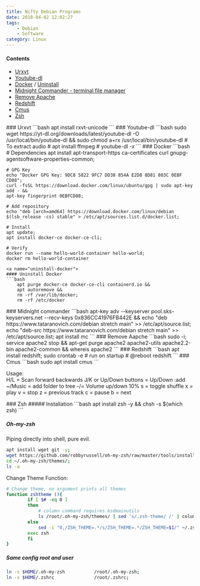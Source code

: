 ```yaml
---
title: Nifty Debian Programs
date: 2018-04-02 12:02:27
tags: 
    - Debian
    - Software
category: Linux
---
```


#### Contents

* [Urxvt](#urxvt)
* [Youtube-dl](#youtube-dl)
* [Docker](#docker) / [Uninstall](#uninstall-docker)
* [Midnight Commander - terminal file manager](#midnight-commander)
* [Remove Apache](#remove-apache)
* [Redshift](#redshift)
* [Cmus](#cmus)
* [Zsh](#zsh)

<!--more-->

<a name="urxvt">
### Urxvt
```bash
apt install rxvt-unicode
```

<a name="youtube-dl">
### Youtube-dl
```bash
    sudo wget https://yt-dl.org/downloads/latest/youtube-dl -O /usr/local/bin/youtube-dl &&
    sudo chmod a+rx /usr/local/bin/youtube-dl
    # To extract audio
    # apt install ffmpeg
    # youtube-dl -x <url for audio extraction>
```

<a name="docker">
### Docker
```bash
    # Dependencies
    apt install apt-transport-https ca-certificates curl gnupg-agentsoftware-properties-common;

    # GPG Key
    echo "Docker GPG Key: 9DC8 5822 9FC7 DD38 854A E2D8 8D81 803C 0EBF CD88";
    curl -fsSL https://download.docker.com/linux/ubuntu/gpg | sudo apt-key add - &&
    apt-key fingerprint 0EBFCD88;

    # Add repository
    echo "deb [arch=amd64] https://download.docker.com/linux/debian $(lsb_release -cs) stable" > /etc/apt/sources.list.d/docker.list;

    # Install
    apt update;
    apt install docker-ce docker-ce-cli;

    # Verify
    docker run --name hello-world-container hello-world;
    docker rm hello-world-container
```
<a name="uninstall-docker">
#### Uninstall Docker
```bash
    apt purge docker-ce docker-ce-cli containerd.io &&
    apt autoremove &&
    rm -rf /var/lib/docker;
    rm -rf /etc/docker
```

<a name="midnight-commander">
### Midnight commander
```bash
    apt-key adv --keyserver pool.sks-keyservers.net --recv-keys 0x836CC41976FB442E &&
    echo "deb https://www.tataranovich.com/debian stretch main" >> /etc/apt/source.list;
    echo "deb-src https://www.tataranovich.com/debian stretch main" >> /etc/apt/source.list;
    apt install mc
```
<a name="remove-apache">
### Remove Aapche
```bash
    sudo -i;
    service apache2 stop &&
    apt-get purge apache2 apache2-utils apache2.2-bin apache2-common &&
    whereis apache2
```
<a name="redshift">
### Redshift
```bash
    apt install redshift;
    sudo crontab -e 
    # run on startup
    # @reboot redshift
```
<a name="cmus">
### Cmus
```bash
    sudo apt install cmus
```

Usage:  
H/L = Scan forward backwards
J/K or Up/Down buttons = Up/Down
:add ~/Music = add folder to tree
-/=     Volume up/down 10%
s = toggle shuffle
x = play
v = stop
z = previous track
c  = pause
b = next

<a name="zsh">
### Zsh
##### Installation
```bash
apt install zsh -y &&
chsh -s $(which zsh)
```

##### Oh-my-zsh
Piping directly into shell, pure evil.
```bash
apt install wget git -y;
wget https://github.com/robbyrussell/oh-my-zsh/raw/master/tools/install.sh -O - | zsh;
cd ~/.oh-my-zsh/themes/;
ls -a
```
Change Theme Function:
```bash
# Change theme, no argument prints all themes
function zshtheme (){
        if [ $# -eq 0 ]
        then
            # column command requires bsdmainutils
            ls /root/.oh-my-zsh/themes/ | sed 's/.zsh-theme/ /' | column
        else
            sed -i "0,/ZSH_THEME=.*/s/ZSH_THEME=.*/ZSH_THEME=$1/" ~/.zshrc
        exec zsh
        fi
}
```


##### Same config root and user
```bash
ln -s $HOME/.oh-my-zsh           /root/.oh-my-zsh;
ln -s $HOME/.zshrc               /root/.zshrc;
```

